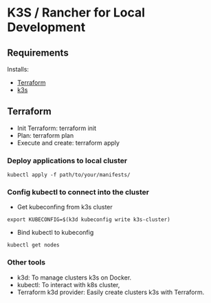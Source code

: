 # K3S / Rancher for Local Development

## Requirements

Installs:

- [Terraform](https://developer.hashicorp.com/terraform/tutorials/aws-get-started/install-cli)
- [k3s](https://k3d.io/v5.7.4/#installation)

## Terraform

- Init Terraform: terraform init
- Plan: terraform plan
- Execute and create: terraform apply

### Deploy applications to local cluster

```shell
kubectl apply -f path/to/your/manifests/
```

### Config kubectl to connect into the cluster

- Get kubeconfing from k3s cluster

```shell
export KUBECONFIG=$(k3d kubeconfig write k3s-cluster)
```

- Bind kubectl to kubeconfig

```shell
kubectl get nodes
```

### Other tools

- k3d: To manage clusters k3s on Docker.
- kubectl: To interact with k8s cluster,
- Terraform k3d provider: Easily create clusters k3s with Terraform.
